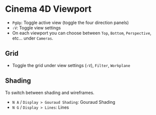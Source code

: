 # Cinema 4D Viewport

- `PgUp`: Toggle active view (toggle the four direction panels)
- `⇧V`: Toggle view settings
- On each viewport you can choose between `Top`, `Bottom`, `Perspective`, etc... under `Cameras`.

## Grid

- Toggle the grid under view settings (`⇧V`), `Filter`, `Workplane`

## Shading

To switch between shading and wireframes.

- `N A` / `Display > Gouraud Shading`: Gouraud Shading
- `N G` / `Display > Lines`: Lines
